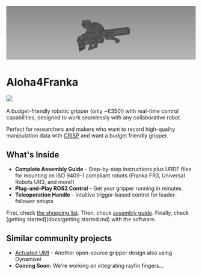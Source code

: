 ![Aloha4franka](media/gripper_5.png)

# Aloha4Franka

<a href="https://github.com/danielsanjosepro/ros2_docker_template/actions/workflows/docker_build.yml"><img src="https://github.com/danielsanjosepro/ros2_docker_template/actions/workflows/docker_build.yml/badge.svg"/></a>

A budget-friendly robotic gripper (only ~€350!) with real-time control capabilities, designed to work seamlessly with any collaborative robot.

Perfect for researchers and makers who want to record high-quality manipulation data with [CRISP](https://utiasdsl.github.io/crisp_controllers/) and want a budget friendly gripper.

## What's Inside

- **Complete Assembly Guide** - Step-by-step instructions plus URDF files for mounting on ISO 9409-1 compliant robots (Franka FR3, Universal Robots UR3, and more!)
- **Plug-and-Play ROS2 Control** - Get your gripper running in minutes
- **Teleoperation Handle** - Intuitive trigger-based control for leader-follower setups

First, check [the shopping list](docs/shopping_list.md).
Then, check [assembly guide](docs/assembly_guide.md).
Finally, check [getting started](docs/getting started.md) with the software.


## Similar community projects

- [Actuated UMI](https://github.com/actuated-umi/actuated-umi-gripper) - Another open-source gripper design also using Dynamixel
- **Coming Soon:** We're working on integrating rayfin fingers...
